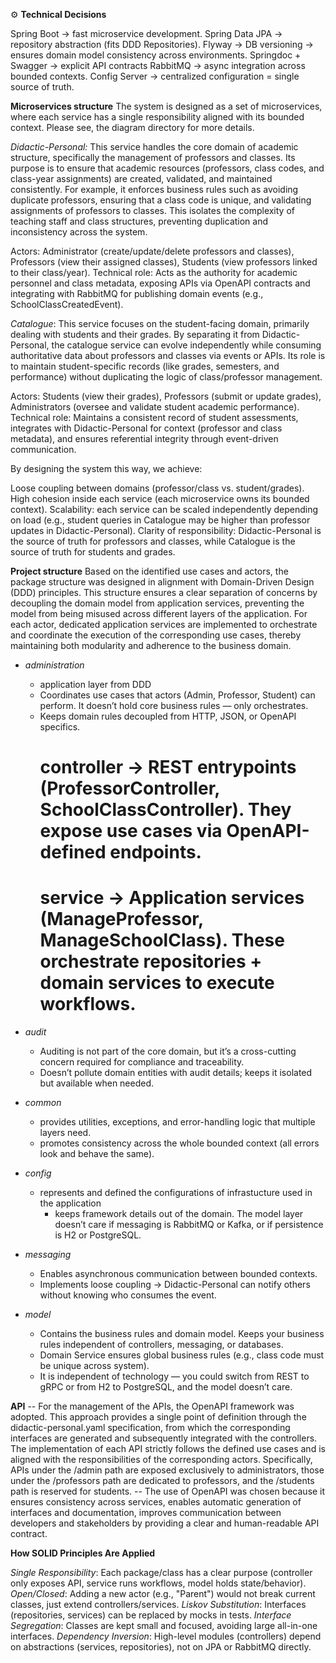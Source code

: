 ⚙️ **Technical Decisions**

Spring Boot → fast microservice development.
Spring Data JPA → repository abstraction (fits DDD Repositories).
Flyway → DB versioning → ensures domain model consistency across environments.
Springdoc + Swagger → explicit API contracts 
RabbitMQ → async integration across bounded contexts.
Config Server → centralized configuration = single source of truth.

**Microservices structure**
The system is designed as a set of microservices, where each service has a single responsibility aligned with its bounded context.
Please see, the diagram directory for more details.

_Didactic-Personal:_ This service handles the core domain of academic structure, specifically the management of professors and classes.
Its purpose is to ensure that academic resources (professors, class codes, and class-year assignments) are created, validated, and maintained consistently.
For example, it enforces business rules such as avoiding duplicate professors, ensuring that a class code is unique, and validating assignments of professors
to classes. This isolates the complexity of teaching staff and class structures, preventing duplication and inconsistency across the system.

Actors: Administrator (create/update/delete professors and classes), Professors (view their assigned classes), Students (view professors linked to their class/year).
Technical role: Acts as the authority for academic personnel and class metadata, exposing APIs via OpenAPI contracts and integrating with RabbitMQ 
for publishing domain events (e.g., SchoolClassCreatedEvent).

_Catalogue_: This service focuses on the student-facing domain, primarily dealing with students and their grades. 
By separating it from Didactic-Personal, the catalogue service can evolve independently while consuming authoritative data about professors and classes 
via events or APIs. Its role is to maintain student-specific records (like grades, semesters, and performance) without duplicating 
the logic of class/professor management.

Actors: Students (view their grades), Professors (submit or update grades), Administrators (oversee and validate student academic performance).
Technical role: Maintains a consistent record of student assessments, integrates with Didactic-Personal for context (professor and class metadata), 
and ensures referential integrity through event-driven communication.

By designing the system this way, we achieve:

Loose coupling between domains (professor/class vs. student/grades).
High cohesion inside each service (each microservice owns its bounded context).
Scalability: each service can be scaled independently depending on load (e.g., student queries in Catalogue may be higher than professor updates 
in Didactic-Personal).
Clarity of responsibility: Didactic-Personal is the source of truth for professors and classes, while Catalogue is the source of truth for students
and grades.

**Project structure**
Based on the identified use cases and actors, the package structure was designed in alignment with Domain-Driven Design (DDD) principles. 
This structure ensures a clear separation of concerns by decoupling the domain model from application services, preventing the model 
from being misused across different layers of the application. For each actor, dedicated application services are implemented to orchestrate
and coordinate the execution of the corresponding use cases, thereby maintaining both modularity and adherence to the business domain.

- _administration_
    - application layer  from DDD
    - Coordinates use cases that actors (Admin, Professor, Student) can perform. It doesn’t hold core business rules — only orchestrates.
    - Keeps domain rules decoupled from HTTP, JSON, or OpenAPI specifics.
       # controller → REST entrypoints (ProfessorController, SchoolClassController). They expose use cases via OpenAPI-defined endpoints.
       # service → Application services (ManageProfessor, ManageSchoolClass). These orchestrate repositories + domain services to execute workflows.

- _audit_
    - Auditing is not part of the core domain, but it’s a cross-cutting concern required for compliance and traceability.
    - Doesn’t pollute domain entities with audit details; keeps it isolated but available when needed.
- _common_
    - provides utilities, exceptions, and error-handling logic that multiple layers need.
    - promotes consistency across the whole bounded context (all errors look and behave the same).
- _config_
    - represents and defined the configurations of infrastucture used in the application
        - keeps framework details out of the domain. The model layer doesn’t care if messaging is RabbitMQ or Kafka, or if persistence
          is H2 or PostgreSQL.
- _messaging_
    - Enables asynchronous communication between bounded contexts.
    - Implements loose coupling → Didactic-Personal can notify others without knowing who consumes the event.
- _model_
    - Contains the business rules and domain model. Keeps your business rules independent of controllers, messaging, or databases.
    - Domain Service ensures global business rules (e.g., class code must be unique across system).
    - It is independent of technology — you could switch from REST to gRPC or from H2 to PostgreSQL, and the model doesn’t care.
  

**API**
    -- For the management of the APIs, the OpenAPI framework was adopted. This approach provides a single point of definition through the didactic-personal.yaml 
specification, from which the corresponding interfaces are generated and subsequently integrated with the controllers.
The implementation of each API strictly follows the defined use cases and is aligned with the responsibilities of the corresponding actors.
Specifically, APIs under the /admin path are exposed exclusively to administrators, those under the /professors path are dedicated to professors, 
and the /students path is reserved for students.
   -- The use of OpenAPI was chosen because it ensures consistency across services, enables automatic generation of interfaces and documentation, 
improves communication between developers and stakeholders by providing a clear and human-readable API contract.

**How SOLID Principles Are Applied**

_Single Responsibility_: Each package/class has a clear purpose (controller only exposes API, service runs workflows, 
                       model holds state/behavior).
_Open/Closed_: Adding a new actor (e.g., "Parent") would not break current classes, just extend controllers/services.
_Liskov Substitution_: Interfaces (repositories, services) can be replaced by mocks in tests.
_Interface Segregation_: Classes are kept small and focused, avoiding large all-in-one interfaces.
_Dependency Inversion_: High-level modules (controllers) depend on abstractions (services, repositories), not on JPA or 
                      RabbitMQ directly.


